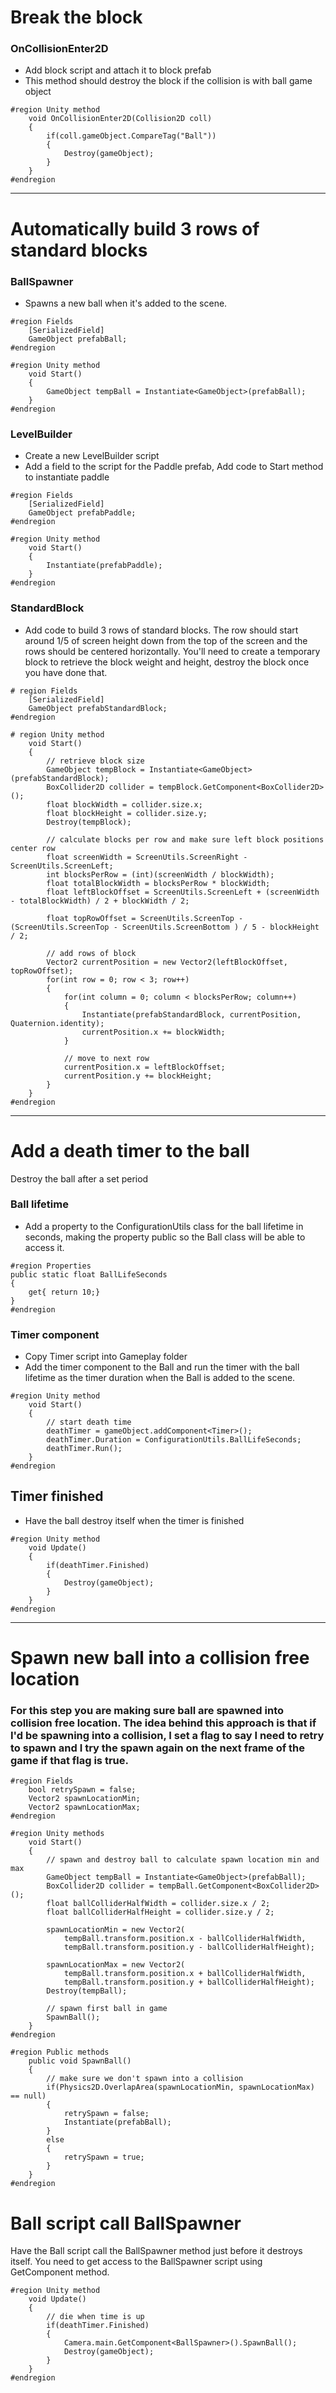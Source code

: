 # Break the block
### OnCollisionEnter2D 
- Add block script and attach it to block prefab
- This method should destroy the block if the collision is with ball game object
```
#region Unity method
    void OnCollisionEnter2D(Collision2D coll)
    {
        if(coll.gameObject.CompareTag("Ball"))
        {
            Destroy(gameObject);
        }
    }
#endregion
```
---
# Automatically build 3 rows of standard blocks
### BallSpawner 
- Spawns a new ball when it's added to the scene.
```
#region Fields
    [SerializedField]
    GameObject prefabBall;
#endregion

#region Unity method
    void Start()
    {
        GameObject tempBall = Instantiate<GameObject>(prefabBall);
    }
#endregion
```

### LevelBuilder
- Create a new LevelBuilder script
- Add a field to the script for the Paddle prefab, Add code to Start method to instantiate paddle
```
#region Fields
    [SerializedField]
    GameObject prefabPaddle;
#endregion 

#region Unity method
    void Start()
    {
        Instantiate(prefabPaddle);
    }
#endregion
```

### StandardBlock
- Add code to build 3 rows of standard blocks. The row should start around 1/5 of screen height down from the top of the screen and the rows should be centered horizontally. You'll need to create a temporary block to retrieve the block weight and height, destroy the block once you have done that.
```
# region Fields
    [SerializedField]
    GameObject prefabStandardBlock;
#endregion

# region Unity method
    void Start()
    {
        // retrieve block size 
        GameObject tempBlock = Instantiate<GameObject>(prefabStandardBlock);
        BoxCollider2D collider = tempBlock.GetComponent<BoxCollider2D>();
        float blockWidth = collider.size.x;
        float blockHeight = collider.size.y;
        Destroy(tempBlock);

        // calculate blocks per row and make sure left block positions center row 
        float screenWidth = ScreenUtils.ScreenRight - ScreenUtils.ScreenLeft;
        int blocksPerRow = (int)(screenWidth / blockWidth);
        float totalBlockWidth = blocksPerRow * blockWidth;
        float leftBlockOffset = ScreenUtils.ScreenLeft + (screenWidth - totalBlockWidth) / 2 + blockWidth / 2;

        float topRowOffset = ScreenUtils.ScreenTop - (ScreenUtils.ScreenTop - ScreenUtils.ScreenBottom ) / 5 - blockHeight / 2;

        // add rows of block 
        Vector2 currentPosition = new Vector2(leftBlockOffset, topRowOffset);
        for(int row = 0; row < 3; row++)
        {
            for(int column = 0; column < blocksPerRow; column++)
            {
                Instantiate(prefabStandardBlock, currentPosition, Quaternion.identity);
                currentPosition.x += blockWidth;
            }

            // move to next row 
            currentPosition.x = leftBlockOffset;
            currentPosition.y += blockHeight;
        }
    }
#endregion
```
---
# Add a death timer to the ball 
Destroy the ball after a set period

### Ball lifetime
- Add a property to the ConfigurationUtils class for the ball lifetime in seconds, making the property public so the Ball class will be able to access it.
```
#region Properties
public static float BallLifeSeconds
{
    get{ return 10;}
}
#endregion
```

### Timer component
- Copy Timer script into Gameplay folder
- Add the timer component to the Ball and run the timer with the ball lifetime as the timer duration when the Ball is added to the scene.
```
#region Unity method
    void Start()
    {
        // start death time 
        deathTimer = gameObject.addComponent<Timer>();
        deathTimer.Duration = ConfigurationUtils.BallLifeSeconds;
        deathTimer.Run();
    }
#endregion 
```

## Timer finished
- Have the ball destroy itself when the timer is finished 
```
#region Unity method 
    void Update()
    {
        if(deathTimer.Finished)
        {
            Destroy(gameObject);
        }
    }
#endregion
```
---
# Spawn new ball into a collision free location
### For this step you are making sure ball are spawned into collision free location. The idea behind this approach is that if I'd be spawning into a collision, I set a flag to say I need to retry to spawn and I try the spawn again on the next frame of the game if that flag is true.
```
#region Fields
    bool retrySpawn = false;
    Vector2 spawnLocationMin;
    Vector2 spawnLocationMax;
#endregion

#region Unity methods
    void Start()
    {
        // spawn and destroy ball to calculate spawn location min and max
        GameObject tempBall = Instantiate<GameObject>(prefabBall);
        BoxCollider2D collider = tempBall.GetComponent<BoxCollider2D>();
        float ballColliderHalfWidth = collider.size.x / 2;
        float ballColliderHalfHeight = collider.size.y / 2;

        spawnLocationMin = new Vector2(
            tempBall.transform.position.x - ballColliderHalfWidth,
            tempBall.transform.position.y - ballColliderHalfHeight);
        
        spawnLocationMax = new Vector2(
            tempBall.transform.position.x + ballColliderHalfWidth,
            tempBall.transform.position.y + ballColliderHalfHeight);
        Destroy(tempBall);

        // spawn first ball in game 
        SpawnBall();
    }
#endregion

#region Public methods
    public void SpawnBall()
    {
        // make sure we don't spawn into a collision
        if(Physics2D.OverlapArea(spawnLocationMin, spawnLocationMax) == null)
        {
            retrySpawn = false;
            Instantiate(prefabBall);
        }
        else
        {
            retrySpawn = true;
        }
    }
#endregion
```

# Ball script call BallSpawner
Have the Ball script call the BallSpawner method just before it destroys itself. You need to get access to the BallSpawner script using GetComponent method.
```
#region Unity method
    void Update()
    {
        // die when time is up
        if(deathTimer.Finished)
        {
            Camera.main.GetComponent<BallSpawner>().SpawnBall();
            Destroy(gameObject);
        }
    }
#endregion
```

